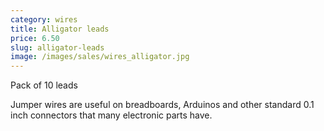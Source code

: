 ```yaml
---
category: wires
title: Alligator leads
price: 6.50
slug: alligator-leads
image: /images/sales/wires_alligator.jpg
---
```

Pack of 10 leads

Jumper wires are useful on breadboards, Arduinos and other standard 0.1 inch connectors that many electronic parts have.
